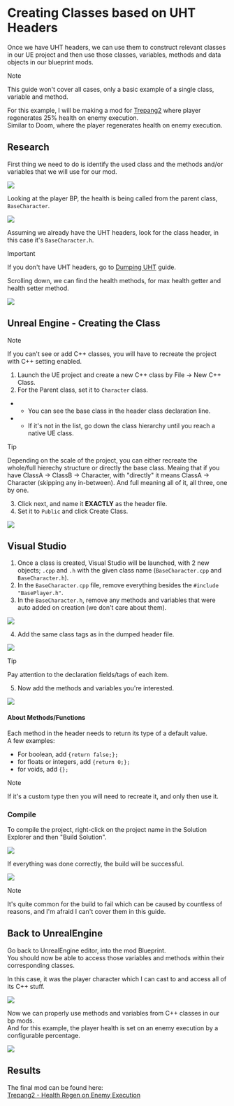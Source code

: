 # Creating Classes based on UHT Headers
Once we have UHT headers, we can use them to construct relevant classes in our UE project and then use those classes, variables, methods and data objects in our blueprint mods.

> [!NOTE]
> This guide won't cover all cases, only a basic example of a single class, variable and method.

For this example, I will be making a mod for [Trepang2](https://store.steampowered.com/app/1164940/Trepang2/) where player regenerates 25% health on enemy execution.<br>
Similar to Doom, where the player regenerates health on enemy execution.


## Research
First thing we need to do is identify the used class and the methods and/or variables that we will use for our mod.

![](/Media/Headers/1.png)

Looking at the player BP, the health is being called from the parent class, `BaseCharacter`.

![](/Media/Headers/2.png)

Assuming we already have the UHT headers, look for the class header, in this case it's `BaseCharacter.h`.

> [!IMPORTANT]
> If you don't have UHT headers, go to [Dumping UHT](/ExpertModding/GeneratingUHT.md) guide.

Scrolling down, we can find the health methods, for max health getter and health setter method.

![](/Media/Headers/3.png)

## Unreal Engine - Creating the Class
> [!NOTE]
> If you can't see or add C++ classes, you will have to recreate the project with C++ setting enabled.

1. Launch the UE project and create a new C++ class by File -> New C++ Class.
2. For the Parent class, set it to `Character` class.
- - You can see the base class in the header class declaration line.
- - If it's not in the list, go down the class hierarchy until you reach a native UE class. 

> [!TIP]
> Depending on the scale of the project, you can either recreate the whole/full hierechy structure or directly the base class.
> Meaing that if you have ClassA -> ClassB -> Character, with "directly" it means ClassA -> Character (skipping any in-between).
> And full meaning all of it, all three, one by one. 

3. Click next, and name it **EXACTLY** as the header file.
4. Set it to `Public` and click Create Class.

![](/Media/Headers/4.png)

## Visual Studio
1. Once a class is created, Visual Studio will be launched, with 2 new objects; `.cpp` and `.h` with the given class name (`BaseCharacter.cpp` and `BaseCharacter.h`).
2. In the `BaseCharacter.cpp` file, remove everything besides the `#include "BasePlayer.h"`.
3. In the `BaseCharacter.h`, remove any methods and variables that were auto added on creation (we don't care about them).

![](/Media/Headers/5.png)

4. Add the same class tags as in the dumped header file.

![](/Media/Headers/6.png)

> [!TIP]
> Pay attention to the declaration fields/tags of each item.

5. Now add the methods and variables you're interested.

![](/Media/Headers/7.png)


#### About Methods/Functions
Each method in the header needs to return its type of a default value. <br>
A few examples:
- For boolean, add `{return false;};` 
- for floats or integers, add `{return 0;};`
- for voids, add `{};`

> [!NOTE]
> If it's a custom type then you will need to recreate it, and only then use it.

### Compile
To compile the project, right-click on the project name in the Solution Explorer and then "Build Solution".

![](/Media/Headers/8.png)

If everything was done correctly, the build will be successful.

![](/Media/Headers/9.png)

> [!NOTE]  
> It's quite common for the build to fail which can be caused by countless of reasons, and I'm afraid I can't cover them in this guide.

## Back to UnrealEngine
Go back to UnrealEngine editor, into the mod Blueprint.<br>
You should now be able to access those variables and methods within their corresponding classes.

In this case, it was the player character which I can cast to and access all of its C++ stuff.

![](/Media/Headers/10.png)


Now we can properly use methods and variables from C++ classes in our bp mods.<br>
And for this example, the player health is set on an enemy execution by a configurable percentage.

![](/Media/Headers/11.png)



## Results
The final mod can be found here:<br>
[Trepang2 - Health Regen on Enemy Execution](https://www.nexusmods.com/trepang2/mods/92)